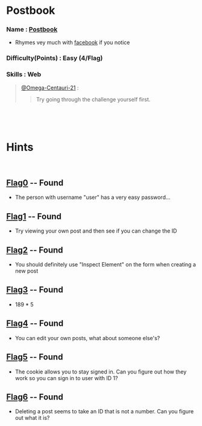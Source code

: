 # Postbook

### Name : [Postbook](https://ctf.hacker101.com/ctf/launch/7)
  - Rhymes vey much with [facebook](https://www.facebook.com) if you notice
### Difficulty(Points) : Easy (4/Flag)
### Skills : Web 
>
>[@Omega-Centauri-21](https://github.com/Omega-Centauri-21) :
>
>> Try going through the challenge yourself first. 
>
<p>&nbsp;</p>
<p>&nbsp;</p>

# **Hints** 
<p>&nbsp;</p> 

## [Flag0](./flag0) -- Found

- The person with username "user" has a very easy password...

## [Flag1](./flag1) -- Found

- Try viewing your own post and then see if you can change the ID

## [Flag2](./flag2) -- Found

- You should definitely use "Inspect Element" on the form when creating a new post

## [Flag3](./flag3) -- Found

- 189 * 5

## [Flag4](./flag4) -- Found

- You can edit your own posts, what about someone else's?

## [Flag5](./flag5) -- Found

- The cookie allows you to stay signed in. Can you figure out how they work so you can sign in to user with ID 1?

## [Flag6](./flag6) -- Found

- Deleting a post seems to take an ID that is not a number. Can you figure out what it is?
